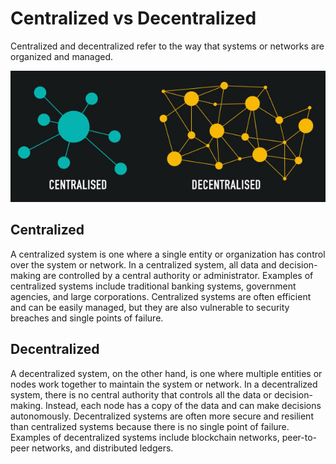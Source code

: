 # Centralized vs Decentralized

Centralized and decentralized refer to the way that systems or networks are organized and managed.

![Decentralization](../images/3.png)

## Centralized

A centralized system is one where a single entity or organization has control over the system or network. In a centralized system, all data and decision-making are controlled by a central authority or administrator. Examples of centralized systems include traditional banking systems, government agencies, and large corporations. Centralized systems are often efficient and can be easily managed, but they are also vulnerable to security breaches and single points of failure.

## Decentralized

A decentralized system, on the other hand, is one where multiple entities or nodes work together to maintain the system or network. In a decentralized system, there is no central authority that controls all the data or decision-making. Instead, each node has a copy of the data and can make decisions autonomously. Decentralized systems are often more secure and resilient than centralized systems because there is no single point of failure. Examples of decentralized systems include blockchain networks, peer-to-peer networks, and distributed ledgers.
